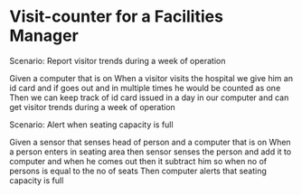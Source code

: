 # Visit-counter for a Facilities Manager

Scenario: Report visitor trends during a week of operation

  Given a computer that is on
  When  a visitor visits the hospital we give him an id card
  and if goes out and in multiple times he would be counted as one
  Then we can keep track of id card issued in a day in our
  computer and can get visitor trends during a week of operation

Scenario: Alert when seating capacity is full

  Given a sensor that senses head of person and a computer that is on
  When a person enters in seating area then sensor senses the person
  and add it to computer and when he comes out then it subtract him
  so when no of persons is equal to the no of seats
  Then computer alerts that seating capacity is full
